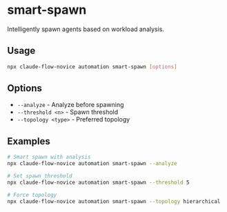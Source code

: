 # smart-spawn

Intelligently spawn agents based on workload analysis.

## Usage
```bash
npx claude-flow-novice automation smart-spawn [options]
```

## Options
- `--analyze` - Analyze before spawning
- `--threshold <n>` - Spawn threshold
- `--topology <type>` - Preferred topology

## Examples
```bash
# Smart spawn with analysis
npx claude-flow-novice automation smart-spawn --analyze

# Set spawn threshold
npx claude-flow-novice automation smart-spawn --threshold 5

# Force topology
npx claude-flow-novice automation smart-spawn --topology hierarchical
```
